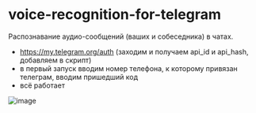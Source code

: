 # voice-recognition-for-telegram

Распознавание аудио-сообщений (ваших и собеседника) в чатах.
- https://my.telegram.org/auth (заходим и получаем api_id и api_hash, добавляем в скрипт)
- в первый запуск вводим номер телефона, к которому привязан телеграм, вводим пришедший код
- всё работает

![image](https://user-images.githubusercontent.com/23462215/115275147-e2da0680-a15a-11eb-9468-59aaed15a816.png)
